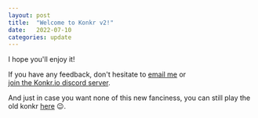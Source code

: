 ```yaml
---
layout: post
title:  "Welcome to Konkr v2!"
date:   2022-07-10
categories: update
---
```


I hope you'll enjoy it!

If you have any feedback, don't hesitate to <a href="mailto:dev@konkr.io" target="_blank">email me</a>
or<br/> <a href="https://discord.com/invite/C9HucB9arH" target="_blank">join the Konkr.io discord server</a>.

And just in case you want none of this new fanciness, you can still play the old konkr [here](/legacy) 😉.
